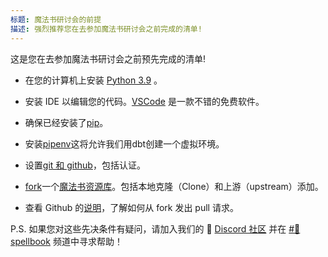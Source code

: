 ```yaml
---
标题: 魔法书研讨会的前提
描述: 强烈推荐您在去参加魔法书研讨会之前完成的清单!
---
```


这是您在去参加魔法书研讨会之前预先完成的清单!

- 在您的计算机上安装 [Python 3.9](https://realpython.com/installing-python/) 。

- 安装 IDE 以编辑您的代码。[VSCode](https://code.visualstudio.com/) 是一款不错的免费软件。

- 确保已经安装了[pip](https://pip.pypa.io/en/stable/installation/)。

- 安装[pipenv](https://pypi.org/project/pipenv/)这将允许我们用dbt创建一个虚拟环境。

- 设置[git 和 github](https://docs.github.com/en/get-started/quickstart/set-up-git)，包括认证。

-  [fork](https://docs.github.com/en/get-started/quickstart/fork-a-repo)一个[魔法书资源库](https://github.com/duneanalytics/spellbook)。包括本地克隆（Clone）和上游（upstream）添加。

- 查看 Github 的[说明](https://docs.github.com/en/pull-requests/collaborating-with-pull-requests/proposing-changes-to-your-work-with-pull-requests/creating-a-pull-request-from-a-fork)，了解如何从 fork 发出 pull 请求。

P.S. 如果您对这些先决条件有疑问，请加入我们的 🧙 [Discord 社区](https://discord.gg/BJBHFR6sdy) 并在 [#📜spellbook](https://discord.com/channels/757637422384283659/999683200563564655) 频道中寻求帮助！